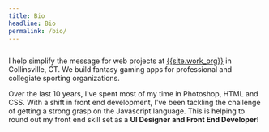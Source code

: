 ```yaml
---
title: Bio
headline: Bio
permalink: /bio/
---
```

<div class="bio--content">
  <img src="{{site.baseurl}}/assets/images/resume/josh-bio.jpg" alt="">
  <p>I help simplify the message for web projects at <a href="{{site.work_link}}">{{site.work_org}}</a> in Collinsville, CT. We build fantasy gaming apps for professional and collegiate sporting organizations.</p>

  <p>Over the last 10 years, I've spent most of my time in Photoshop, HTML and CSS. With a shift in front end development, I've been tackling the challenge of getting a strong grasp on the Javascript language. This is helping to round out my front end skill set as a <strong>UI Designer and Front End Developer</strong>!</p>
</div>